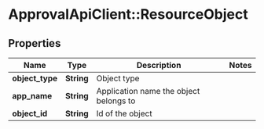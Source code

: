 # ApprovalApiClient::ResourceObject

## Properties
Name | Type | Description | Notes
------------ | ------------- | ------------- | -------------
**object_type** | **String** | Object type | 
**app_name** | **String** | Application name the object belongs to | 
**object_id** | **String** | Id of the object | 


